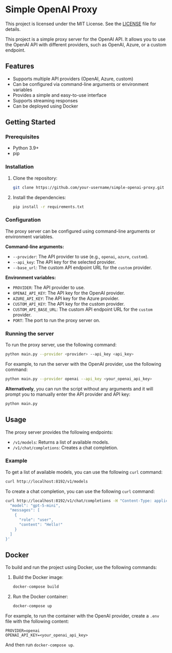 # Simple OpenAI Proxy

This project is licensed under the MIT License. See the [LICENSE](LICENSE) file for details.

This project is a simple proxy server for the OpenAI API. It allows you to use the OpenAI API with different providers, such as OpenAI, Azure, or a custom endpoint.

## Features

*   Supports multiple API providers (OpenAI, Azure, custom)
*   Can be configured via command-line arguments or environment variables
*   Provides a simple and easy-to-use interface
*   Supports streaming responses
*   Can be deployed using Docker

## Getting Started

### Prerequisites

*   Python 3.9+
*   pip

### Installation

1.  Clone the repository:
    ```bash
    git clone https://github.com/your-username/simple-openai-proxy.git
    ```
2.  Install the dependencies:
    ```bash
    pip install -r requirements.txt
    ```

### Configuration

The proxy server can be configured using command-line arguments or environment variables.

**Command-line arguments:**

*   `--provider`: The API provider to use (e.g., `openai`, `azure`, `custom`).
*   `--api_key`: The API key for the selected provider.
*   `--base_url`: The custom API endpoint URL for the `custom` provider.

**Environment variables:**

*   `PROVIDER`: The API provider to use.
*   `OPENAI_API_KEY`: The API key for the OpenAI provider.
*   `AZURE_API_KEY`: The API key for the Azure provider.
*   `CUSTOM_API_KEY`: The API key for the custom provider.
*   `CUSTOM_API_BASE_URL`: The custom API endpoint URL for the `custom` provider.
*   `PORT`: The port to run the proxy server on.

### Running the server

To run the proxy server, use the following command:

```bash
python main.py --provider <provider> --api_key <api_key>
```

For example, to run the server with the OpenAI provider, use the following command:

```bash
python main.py --provider openai --api_key <your_openai_api_key>
```

**Alternatively**, you can run the script without any arguments and it will prompt you to manually enter the API provider and API key:

```bash
python main.py
```

## Usage

The proxy server provides the following endpoints:

*   `/v1/models`: Returns a list of available models.
*   `/v1/chat/completions`: Creates a chat completion.

### Example

To get a list of available models, you can use the following `curl` command:

```bash
curl http://localhost:8192/v1/models
```

To create a chat completion, you can use the following `curl` command:

```bash
curl http://localhost:8192/v1/chat/completions -H "Content-Type: application/json" -d '{
  "model": "gpt-5-mini",
  "messages": [
    {
      "role": "user",
      "content": "Hello!"
    }
  ]
}'
```

## Docker

To build and run the project using Docker, use the following commands:

1.  Build the Docker image:
    ```bash
    docker-compose build
    ```
2.  Run the Docker container:
    ```bash
    docker-compose up
    ```

For example, to run the container with the OpenAI provider, create a `.env` file with the following content:
```
PROVIDER=openai
OPENAI_API_KEY=<your_openai_api_key>
``` 
And then run `docker-compose up`.
